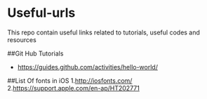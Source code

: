 # Useful-urls
This repo contain useful links related to tutorials, useful codes and resources

##Git Hub Tutorials
 * https://guides.github.com/activities/hello-world/

##List Of fonts in iOS
1.http://iosfonts.com/<br/>
2.https://support.apple.com/en-ap/HT202771</br>
